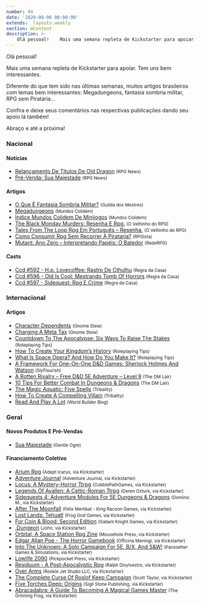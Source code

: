 ```yaml
---
number: 94
date: '2020-09-06 00:00:00'
extends: _layouts.weekly
section: mContent
description: >-
    Olá pessoal!    Mais uma semana repleta de Kickstarter para apoiar. Tem uns bem interessantes.    Diferente do que tem sido nas últimas semanas, muitos artigos brasileiros com temas bem interessantes: Megadungeons, fantasia sombria militar, RPG sem Pirataria...    Confira e deixe seus comentário
---
```


Olá pessoal!

Mais uma semana repleta de Kickstarter para apoiar. Tem uns bem interessantes.

Diferente do que tem sido nas últimas semanas, muitos artigos brasileiros com temas bem interessantes: Megadungeons, fantasia sombria militar, RPG sem Pirataria...

Confira e deixe seus comentários nas respectivas publicações dando seu apoio lá também!

Abraço e até a próxima!

### Nacional

#### Notícias

- [Relançamento De Títulos De Old Dragon] <small>(RPG News)</small>
- [Pré-Venda: Sua Majestade] <small>(RPG News)</small>

#### Artigos

- [O Que É Fantasia Sombria Militar?] <small>(Guilda dos Mestres)</small>
- [Megadungeons] <small>(Mundos Colidem)</small>
- [Índice Mundos Colidem De Minijogos] <small>(Mundos Colidem)</small>
- [The Black Monday Murders: Resenha E Rpg.] <small>(O Velhinho do RPG)</small>
- [Tales From The Loop Rpg Em Português – Resenha.] <small>(O Velhinho do RPG)</small>
- [Como Consumir Rpg Sem Recorrer À Pirataria?] <small>(RPGista)</small>
- [Mutant: Ano Zero – Interpretando Papéis: O Batedor] <small>(RedeRPG)</small>

#### Casts

- [Ccd #592 - H.p. Lovecoffee: Rastro De Cthulhu] <small>(Regra da Casa)</small>
- [Ccd #596 - Old Is Cool: Mestrando Tomb Of Horrors] <small>(Regra da Casa)</small>
- [Ccd #597 - Sidequest: Rpg E Crime] <small>(Regra da Casa)</small>

### Internacional

#### Artigos

- [Character Dependents] <small>(Gnome Stew)</small>
- [Charging A Meta Tax] <small>(Gnome Stew)</small>
- [Countdown To The Apocalypse: Six Ways To Raise The Stakes] <small>(Roleplaying Tips)</small>
- [How To Create Your Kingdom’s History] <small>(Roleplaying Tips)</small>
- [What Is Space Opera? And How Do You Make It?] <small>(Roleplaying Tips)</small>
- [A Framework For One-On-One D&amp;D Games: Sherlock Holmes And Watson] <small>(SlyFlourish)</small>
- [A Rotten Rivalry – Free D&amp;D 5E Adventure – Level 9] <small>(The DM Lair)</small>
- [10 Tips For Better Combat In Dungeons &amp; Dragons] <small>(The DM Lair)</small>
- [The Magic Aquatic: Five Spells] <small>(Tribality)</small>
- [How To Create A Compelling Villain] <small>(Tribality)</small>
- [Read And Play A Lot] <small>(World Builder Blog)</small>

### Geral

#### Novos Produtos E Pré-Vendas

- [Sua Majestade] <small>(Gentle Ogre)</small>

#### Financiamento Coletivo

- [Arium Rpg] <small>(Adept Icarus, via Kickstarter)</small>
- [Adventure Journal] <small>(Adventure Journal, via Kickstarter)</small>
- [Locus: A Mystery-Horror Ttrpg] <small>(CobblePathGames, via Kickstarter)</small>
- [Legends Of Avallen: A Celtic-Roman Ttrpg] <small>(Deren Ozturk, via Kickstarter)</small>
- [Sidequests 4: Adventure Modules For 5E Dungeons &amp; Dragons] <small>(Dominic M., via Kickstarter)</small>
- [After The Moonfall] <small>(Felix Mertikat - King Racoon Games, via Kickstarter)</small>
- [Lost Lands: Tehuatl] <small>(Frog God Games, via Kickstarter)</small>
- [For Coin &amp; Blood: Second Edition] <small>(Gallant Knight Games, via Kickstarter)</small>
- [.Dungeon] <small>(John, via Kickstarter)</small>
- [Orbital, A Space Station Rpg Zine] <small>(Mousehole Press, via Kickstarter)</small>
- [Edgar Allan Poe - The Horror Gamebook] <small>(Officina Meningi, via Kickstarter)</small>
- [Into The Unknown: A Solo Campaign For 5E, B/X, And S&amp;W!] <small>(Pacesetter Games &amp; Simulations, via Kickstarter)</small>
- [Lowlife 2090] <small>(Pickpocket Press, via Kickstarter)</small>
- [Residuum - A Post-Apocalyptic Rpg] <small>(Ralph Disylvestro, via Kickstarter)</small>
- [Over Arms] <small>(Rookie Jet Studio LLC, via Kickstarter)</small>
- [The Complete Curse Of Roslof Keep Campaign] <small>(Scott Taylor, via Kickstarter)</small>
- [Five Torches Deep: Origins] <small>(Sigil Stone Publishing, via Kickstarter)</small>
- [Abracadabra: A Guide To Becoming A Magical Games Master] <small>(The Grinning Frog, via Kickstarter)</small>


[Adventure Journal]: https://www.kickstarter.com/projects/1758974936/adventure-journal
[The Complete Curse Of Roslof Keep Campaign]: https://www.kickstarter.com/projects/563681582/the-complete-curse-of-roslof-keep-campaign
[Sidequests 4: Adventure Modules For 5E Dungeons &amp; Dragons]: https://www.kickstarter.com/projects/sidequests/sidequests-4-adventure-modules-for-5e-dungeons-and-dragons
[Into The Unknown: A Solo Campaign For 5E, B/X, And S&amp;W!]: https://www.kickstarter.com/projects/pacesettergames/into-the-unknown-a-solo-campaign-for-5e-b-x-and-sandw
[Abracadabra: A Guide To Becoming A Magical Games Master]: https://www.kickstarter.com/projects/thegrinningfrog/abracadabra-rpg
[Five Torches Deep: Origins]: https://www.kickstarter.com/projects/sigilstonepublishing/five-torches-deep-origins
[Lost Lands: Tehuatl]: https://www.kickstarter.com/projects/froggodgames/lost-lands-tehuatl
[Edgar Allan Poe - The Horror Gamebook]: https://www.kickstarter.com/projects/officinameningi/edgar-allan-poe-the-horror-gamebook
[Lowlife 2090]: https://www.kickstarter.com/projects/lowfantasygaming/lowlife-2090
[Orbital, A Space Station Rpg Zine]: https://www.kickstarter.com/projects/jhrrsn/orbital-a-space-station-rpg-zine
[For Coin &amp; Blood: Second Edition]: https://www.kickstarter.com/projects/gallantknightgames/for-coin-and-blood-2nd-edition
[Legends Of Avallen: A Celtic-Roman Ttrpg]: https://www.kickstarter.com/projects/legendsofavallen/legends-of-avallen
[Over Arms]: https://www.kickstarter.com/projects/rookiejet/over-arms
[Residuum - A Post-Apocalyptic Rpg]: https://www.kickstarter.com/projects/dclefgames/residuum-0
[Locus: A Mystery-Horror Ttrpg]: https://www.kickstarter.com/projects/cobblepathgames/locus-a-mystery-horror-ttrpg
[Arium Rpg]: https://www.kickstarter.com/projects/adepticarus/arium
[.Dungeon]: https://www.kickstarter.com/projects/s-o-c/dungeon
[After The Moonfall]: https://www.kickstarter.com/projects/kingracoongames/after-the-moonfall
[Pré-Venda: Sua Majestade]: https://newsrpg.wordpress.com/2020/09/03/pre-venda-sua-majestade/
[Sua Majestade]: https://gentleogre.com.br/produto/sua-majestade/
[Relançamento De Títulos De Old Dragon]: https://newsrpg.wordpress.com/2020/09/01/relancamento-de-titulos-de-old-dragon/
[Countdown To The Apocalypse: Six Ways To Raise The Stakes]: https://www.roleplayingtips.com/rptn/rpt683-countdown-to-the-apocalypse-six-ways-to-raise-the-stakes/
[Ccd #597 - Sidequest: Rpg E Crime]: https://regradacasa.podbean.com/e/ccd-597-sidequest-rpg-e-crime/
[Character Dependents]: https://gnomestew.com/character-dependents/
[Tales From The Loop Rpg Em Português – Resenha.]: https://ovelhinhodorpg.wordpress.com/2020/09/06/tales-from-the-loop-rpg-em-portugues-resenha/
[A Framework For One-On-One D&amp;D Games: Sherlock Holmes And Watson]: https://slyflourish.com/framework_for_one_on_one_dnd.html
[A Rotten Rivalry – Free D&amp;D 5E Adventure – Level 9]: https://www.thedmlair.com/2020/09/05/a-rotten-rivalry-free-dd-5e-adventure-level-9/
[The Black Monday Murders: Resenha E Rpg.]: https://ovelhinhodorpg.wordpress.com/2020/09/05/the-black-monday-murders-resenha-e-rpg/
[How To Create Your Kingdom’s History]: https://www.roleplayingtips.com/rptn/rpt681-how-to-create-your-kingdoms-history/?
[What Is Space Opera? And How Do You Make It?]: https://www.roleplayingtips.com/rptn/rpt682-what-is-space-opera-and-how-do-you-make-it/
[Como Consumir Rpg Sem Recorrer À Pirataria?]: https://rpgista.com.br/2020/09/04/como-consumir-rpg-sem-pirataria/
[Índice Mundos Colidem De Minijogos]: https://www.mundoscolidem.com.br/indice-mundos-colidem-minijogos/
[Ccd #596 - Old Is Cool: Mestrando Tomb Of Horrors]: https://regradacasa.podbean.com/e/ccd-596-old-is-cool-mestrando-tomb-of-horrors/
[Read And Play A Lot]: https://worldbuilderblog.me/2020/09/03/read-and-play-a-lot/
[Mutant: Ano Zero – Interpretando Papéis: O Batedor]: https://www.rederpg.com.br/2020/09/02/mutant-ano-zero-interpretando-papeis-o-batedor/
[Megadungeons]: https://www.mundoscolidem.com.br/megadungeons/
[Charging A Meta Tax]: https://gnomestew.com/charging-a-meta-tax/
[The Magic Aquatic: Five Spells]: https://www.tribality.com/2020/09/02/the-magic-aquatic-five-spells/
[How To Create A Compelling Villain]: https://www.tribality.com/2020/09/01/how-to-create-a-compelling-villain/
[Ccd #592 - H.p. Lovecoffee: Rastro De Cthulhu]: https://regradacasa.podbean.com/e/ccd-592-hp-lovecoffee-rastro-de-cthulhu/
[10 Tips For Better Combat In Dungeons &amp; Dragons]: https://www.thedmlair.com/2020/09/01/10-tips-for-better-combat-in-dungeons-dragons/
[O Que É Fantasia Sombria Militar?]: http://guildadosmestres.com.br/2020/08/31/o-que-e-fantasia-sombria-militar/
